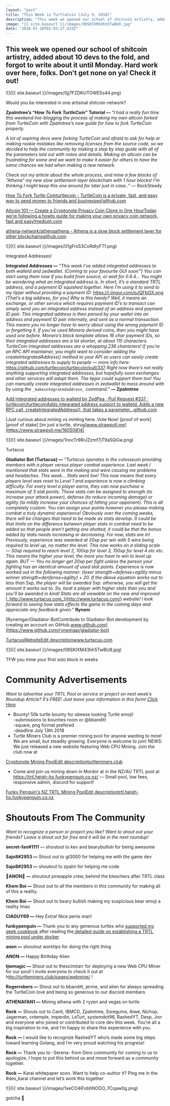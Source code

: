 ```yaml
---
layout: "post"
title: "This Week in TurtleCoin (July 9, 2018)"
description: "This week we opened our school of shitcoin artistry, added about 10 devs to the fold, and forgot to write about it until Monday. Hard work…"
image: "{{ site.baseurl }}/images/09SKIXM43hh5TwBU8.jpg"
date: "2018-07-10T01:03:27.433Z"
---
```


## This week we opened our school of shitcoin artistry, added about 10 devs to the fold, and forgot to write about it until Monday. Hard work over here, folks. Don’t get none on ya! Check it out!

![]({{ site.baseurl }}/images/0jj7FZDKUTOWE5s44.png)

Would you be interested in one artisinal shitcoin network?

**Zpalmtree’s “_How To Fork TurtleCoin”_ Tutorial —** “_I had a really fun time this weekend live-blogging the process of making my own altcoin forked from TurtleCoin with Zpalmtree’s new guide for how to fork TurtleCoin properly._

_A lot of aspiring devs were forking TurtleCoin and afraid to ask for help or making rookie mistakes like removing licenses from the source code, so we decided to help the community by making a step by step guide with all of the parameters laid out with notes and details. Making an altcoin can be frustrating for some and we want to make it easier for others to have the same chances we had when making a new network._

_Check out my article about the whole process, and mine a few blocks of “Athena” my new slow settlement-layer blockchain with 1 hour blocks! I’m thinking I might keep this one around for later just in case.._” — RockSteady

[How To Fork Turtle Cointurtlecoin - TurtleCoin is a private, fast, and easy way to send money to friends and businesses!github.com](https://github.com/turtlecoin/turtlecoin/wiki/Forking-Turtlecoin)

[Altcoin 101 — Create a Cryptonote Privacy Coin Clone in One HourToday we’re following a howto guide for making your own privacy coin network, fast and easy!medium.com](https://medium.com/@turtlecoin/altcoin-101-create-a-cryptonote-privacy-coin-clone-in-one-hour-f14bff7eb2fd)

[athena-network/athenaathena - Athena is a slow block settlement layer for other blockchainsgithub.com](https://github.com/athena-network/athena)

![]({{ site.baseurl }}/images/01gFrsS3CoRdtyFTf.png)

Integrated Addresses!

**Integrated Addresses —** “_This week I’ve added integrated addresses to both walletd and zedwallet. (Coming to your favourite GUI soon™) You can start using them now if you build from source, or wait for 0.6.4…_
_You might be wondering what an integrated address is. In short, it’s a standard TRTL address, and a payment ID squished together. Here I’m using it to send to my tipjar without providing a payment ID:_ <https://i.imgur.com/pJQFbGX.png> _\[That’s a big address, for you\]_
_Why is this handy? Well, it means an exchange, or other service which requires payment ID’s to transact can simply send you an integrated address instead of an address and payment ID pair. This integrated address is then parsed by your wallet into an address and payment ID pair internally, and sent as a normal transaction. This means you no longer have to worry about using the wrong payment ID or forgetting it. If you’ve used Monero derived coins, then you might have used one before. Monero’s block template allows 16 char payment IDs, so their integrated addresses are a lot shorter, at about 115 characters. TurtleCoin integrated addresses are a whopping 236 characters! If you’re an RPC API maintainer, you might want to consider adding the createIntegratedAddress() method to your API so users can easily create integrated addresses to supply to people — more info here:_ <https://github.com/turtlecoin/turtlecoin/pull/337> _Right now there’s not really anything supporting integrated addresses, but hopefully soon exchanges and other services will adopt them. The tipjar could support them too! You can manually create integrated addresses in zedwallet to mess around with by using the_ `_makeintegratedaddress_` _command._” **— Zpalmtree**

[Add integrated addresses to walletd by ZedPea · Pull Request #337 · turtlecoin/turtlecoinAdds integrated address support to walletd. Adds a new RPC call, createIntegratedAddress(), that takes a parameter…github.com](https://github.com/turtlecoin/turtlecoin/pull/337)

[Just curious about mining vs minting here..Vote Now! \[proof of work\] \[proof of stake\] \[im just a turtle, shrug\]www.strawpoll.me](https://www.strawpoll.me/16050814)

![]({{ site.baseurl }}/images/1nocTr9RrJZzmf7jT9aSQGw.png)

Turtacus

**Gladiator Bot (Turtacus) —** “_Turtacus operates in the colosseum providing members with a player versus player combat experience. Last week I mentioned that stats were in the making and were causing me problems and headaches. This week… Stats went live! This now means that every players level was reset to Level 1 and experience is now a climbing difficulty. For every level a player earns, they can now purchase a maximum of 3 stat points. These stats can be assigned to strength (to increase your attack power), defense (to reduce incoming damage) or agility (to mildly increase your chances of hitting your opponent). This is all completely custom. You can assign your points however you please making combat a truly dynamic experience! Obviously over the coming weeks, there will be changes that need to be made as stats develop. It could be that limits on the difference between player stats in combat need to be added so that people aren’t getting one shotted, it could be that the bonus added by stats needs increasing or decreasing. For now, stats are in! Previously, experience was awarded at 20xp per win with 5 wins being required to level up, no matter the level. This now works on a sliding scale — 50xp required to reach level 2, 100xp for level 3, 150xp for level 4 etc etc. This means the higher your level, the more you have to win to level up again. BUT — You no longer get 20xp per fight unless the person your fighting has an identical amount of used stat points. Experience is now worked out in the following manner: (loser strength+defense+agility minus winner strength+denfense+agility) + 20\. If the above equation works out to less than 5xp, the player will be awarded 5xp. otherwise, you will get the amount it works out to. So, beat a player with higher stats than you and you’ll be awarded in kind! Stats are all viewable on the new and improved_ [_http://www.turtacus.com_](http://www.turtacus.com/) _website! I look forward to seeing how stats effects the game in the coming days and appreciate any feedback given._” **Rynem**

[Rynemgar/Gladiator-BotContribute to Gladiator-Bot development by creating an account on GitHub.www.github.com](https://www.github.com/rynemgar/gladiator-bot)

[TurtacusWebsiteEdit descriptionwww.turtacus.com](http://www.turtacus.com/)

![]({{ site.baseurl }}/images/09SKIXM43hh5TwBU8.jpg)

TFW you mine your first solo block in weeks

# Community Advertisements

_Want to advertise your TRTL Pool or service or project on next week’s Roundup Article? It’s FREE! Just leave your information in this form!_ [_Click Here_](https://goo.gl/forms/8IXLwtrhVqwxFsQj2)

- Bounty! 50k turtle bounty for obeese looking Turtle emoji!  
  \-submissions to bounties room or @bbanditt  
  \-square, png format prefered  
  \-deadline July 13th 2018
- Turtle Miners Club is a premier mining pool for anyone wanting to mine! We are small, but steadily growing. Everyone is welcome to join! NEWS: We just released a new website featuring Web CPU Mining. Join the club now at

[Cryptonote Mining PoolEdit descriptionturtleminers.club](http://turtleminers.club/)

- Come and join us mining down in Mordor at in the NZ/AU TRTL pool at <https://trtl.heigh-ho.funkypenguin.co.nz/> — Small pool, low fees, responsive admin, discord for support!

[Funky Penguin's NZ TRTL Mining PoolEdit descriptiontrtl.heigh-ho.funkypenguin.co.nz](https://trtl.heigh-ho.funkypenguin.co.nz/)

# Shoutouts From The Community

_Want to recognize a person or project you like? Want to shout out your friends? Leave a shout out for free and it will be in the next roundup!_

**secret-fan#1111** — shoutout to kev and bearybullish for being awesome

**Sajo8#2953 —** Shout out to gt3000 for helping me with the game dev

**Sajo8#2953 —** shoutout to zpalm for helping me code

🍍**ANON**🍍 **—** shoutout pineapple crew, behind the bleachers after TRTL class

**Khem Boi —** Shout out to all the members in this community for making all of this a reality.

**Khem Boi —** Shout out to beary bullish making my suspicious bear emoji a reality lmao

**CIAGUY69 —** Hey Extra! Nice penis man!

**funkypenguin —** Thank you to any generous turtles who [supported my geek cookbook](https://www.patreon.com/funkypenguin) after reading the[ detailed guide on establishing a TRTL mining pool under docker](https://geek-cookbook.funkypenguin.co.nz/recipies/turtle-pool/)

**anon —** shoutout worktips for doing the right thing

**ANON —** Happy Birthday Alien

**tjwmagic —** Shout out to thescimitarr for deploying a new Web CPU Miner for our pool! I invite everyone to check it out at h[ttp://turtleminers.club/pages/webmine/](http://turtleminers.club/pages/webmine/) !

**Rogerrobers —** Shout out to bbanditt, jerme, and alien for always spreading the TurtleCoin love and being so generous to our discord members

**ATHENAFAN1 —** Mining athena with 2 ryzen and vegas on turtle

**Rock —** Shouts out to Canti, IBMCD, Zpalmtree, Soregums, Aiwe, Nichop, Jagerman, cntemple, imperdin, LeTurt, systemdot96, RashedYT, Desp, Jon and everyone who joined or contributed to core dev this week. You’re all a big inspiration to me, and I’m happy to share this experience with you.

**Rock —** I would like to recognize RashedYT who’s made some big steps toward learning Golang, and I’m very proud watching his progress!

**Rock —** Thank you to -Serena- from Dero community for coming to us to apologize, I hope to put this behind us and move forward as a community together.

**Rock —** Karai whitepaper soon. Want to help co-author it? Ping me in the #dev_karai channel and let’s work this together

![]({{ site.baseurl }}/images/1xeCO4lFobhNODO_7Cqaw0g.png)

gotcha 🍍
